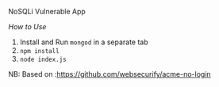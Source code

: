 NoSQLi Vulnerable App

*How to Use*

1. Install and Run `mongod` in a separate tab
2. `npm install`
3. `node index.js`

NB: Based on :https://github.com/websecurify/acme-no-login
